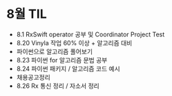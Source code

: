 # 8월 TIL
- 8.1 RxSwift operator 공부 및 Coordinator Project Test
- 8.20 Vinyla 작업 60% 이상 + 알고리즘 대비
- 파이썬으로 알고리즘 풀어보기
- 8.23 파이썬 for 알고리즘 문법 공부
- 8.24 파이썬 패키지 / 알고리즘 코드 예시
- 채용공고정리
- 8.26  Rx 통신 정리 / 자소서 정리
